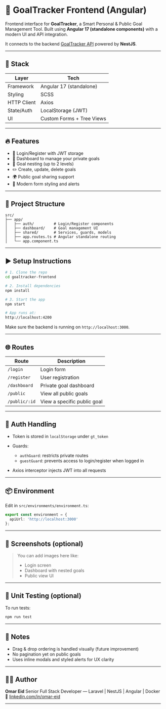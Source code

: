 # 🎯 GoalTracker Frontend (Angular)

Frontend interface for **GoalTracker**, a Smart Personal & Public Goal Management Tool. Built using **Angular 17 (standalone components)** with a modern UI and API integration.

It connects to the backend [GoalTracker API](https://github.com/yourname/goaltracker-api) powered by **NestJS**.

---

## 🚀 Stack

| Layer       | Tech                      |
| ----------- | ------------------------- |
| Framework   | Angular 17 (standalone)   |
| Styling     | SCSS                      |
| HTTP Client | Axios                     |
| State/Auth  | LocalStorage (JWT)        |
| UI          | Custom Forms + Tree Views |

---

## 🔥 Features

* 🔐 Login/Register with JWT storage
* 📂 Dashboard to manage your private goals
* 🧱 Goal nesting (up to 2 levels)
* ✏️ Create, update, delete goals
* 🌍 Public goal sharing support
* 🎨 Modern form styling and alerts

---

## 📁 Project Structure

```
src/
├── app/
│   ├── auth/         # Login/Register components
│   ├── dashboard/    # Goal management UI
│   ├── shared/       # Services, guards, models
│   ├── app.routes.ts # Angular standalone routing
│   └── app.component.ts
```

---

## ▶️ Setup Instructions

```bash
# 1. Clone the repo
cd goaltracker-frontend

# 2. Install dependencies
npm install

# 3. Start the app
npm start

# App runs at:
http://localhost:4200
```

Make sure the backend is running on `http://localhost:3000`.

---

## 🌐 Routes

| Route         | Description                 |
| ------------- | --------------------------- |
| `/login`      | Login form                  |
| `/register`   | User registration           |
| `/dashboard`  | Private goal dashboard      |
| `/public`     | View all public goals       |
| `/public/:id` | View a specific public goal |

---

## 🔐 Auth Handling

* Token is stored in `localStorage` under `gt_token`
* Guards:

  * `authGuard`: restricts private routes
  * `guestGuard`: prevents access to login/register when logged in
* Axios interceptor injects JWT into all requests

---

## 📦 Environment

Edit in `src/environments/environment.ts`:

```ts
export const environment = {
  apiUrl: 'http://localhost:3000'
};
```

---

## 📸 Screenshots (optional)

> You can add images here like:
>
> * Login screen
> * Dashboard with nested goals
> * Public view UI

---

## 🧪 Unit Testing (optional)

To run tests:

```bash
npm run test
```

---

## 📌 Notes

* Drag & drop ordering is handled visually (future improvement)
* No pagination yet on public goals
* Uses inline modals and styled alerts for UX clarity

---

## 👨‍💻 Author

**Omar Eid**
Senior Full Stack Developer — Laravel | NestJS | Angular | Docker
🔗 [linkedin.com/in/omar-eid](https://www.linkedin.com/in/omar-eid-669093200/)

---

